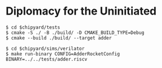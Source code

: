Diplomacy for the Uninitiated
=============================

```console
$ cd $chipyard/tests
$ cmake -S ./ -B ./build/ -D CMAKE_BUILD_TYPE=Debug
$ cmake --build ./build/ --target adder
```

```console
$ cd $chipyard/sims/verilator
$ make run-binary CONFIG=AdderRocketConfig BINARY=../../tests/adder.riscv
```

